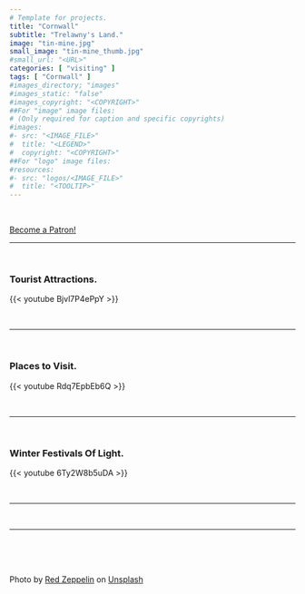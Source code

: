 ```yaml
---
# Template for projects.
title: "Cornwall"
subtitle: "Trelawny's Land."
image: "tin-mine.jpg"
small_image: "tin-mine_thumb.jpg"
#small_url: "<URL>"
categories: [ "visiting" ]
tags: [ "Cornwall" ]
#images_directory; "images"
#images_static: "false"
#images_copyright: "<COPYRIGHT>"
##For "image" image files:
# (Only required for caption and specific copyrights)
#images:
#- src: "<IMAGE_FILE>"
#  title: "<LEGEND>"
#  copyright: "<COPYRIGHT>"
##For "logo" image files:
#resources:
#- src: "logos/<IMAGE_FILE>"
#  title: "<TOOLTIP>"
---
```

<br>

<a href="https://www.patreon.com/bePatron?u=37655427" data-patreon-widget-type="become-patron-button">Become a Patron!</a><script async src="https://c6.patreon.com/becomePatronButton.bundle.js"></script>

---


<br>

### Tourist Attractions.  

{{< youtube Bjvl7P4ePpY >}}  

<br>

---

<br>

### Places to Visit.  

{{< youtube Rdq7EpbEb6Q >}}  

<br>




---

<br>

### Winter Festivals Of Light.  

{{< youtube 6Ty2W8b5uDA >}}  

<br>

---

<br>




---



<br>
<br>
<br>

<span>Photo by <a href="https://unsplash.com/@redzeppelin?utm_source=unsplash&amp;utm_medium=referral&amp;utm_content=creditCopyText" data-jzz-gui-player="true">Red Zeppelin</a> on <a href="https://unsplash.com/s/photos/cornwall?utm_source=unsplash&amp;utm_medium=referral&amp;utm_content=creditCopyText" data-jzz-gui-player="true">Unsplash</a></span>

